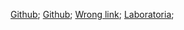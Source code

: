 [Github](https://github.com/yuliduquedealba/);
[Github](https://github.com/yuliduquedealba/);
[Wrong link](https://www.guugle.com.co/);
[Laboratoria](https://www.laboratoria.la/);